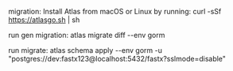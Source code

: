 
migration:
Install Atlas from macOS or Linux by running:
curl -sSf https://atlasgo.sh | sh

run gen migration:
atlas migrate diff --env gorm

run migrate:
atlas schema apply --env gorm -u "postgres://dev:fastx123@localhost:5432/fastx?sslmode=disable"